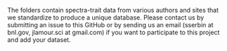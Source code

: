 The folders contain spectra-trait data from various authors and sites that we standardize to produce a unique database.
Please contact us by submitting an issue to this GitHub or by sending us an email (sserbin at bnl.gov, jlamour.sci at gmail.com) if you want to participate to this project and add your dataset.
